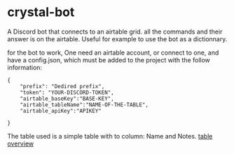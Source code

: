 # crystal-bot

A Discord bot that connects to an airtable grid.
all the commands and their answer is on the airtable.
Useful for example to use the bot as a dictionnary.

for the bot to work,
One need an airtable account, or connect to one, and have a config.json, which must be added to the project with the follow information:

```
{
	"prefix": "Dedired prefix",
	"token": "YOUR-DISCORD-TOKEN",
    "airtable_baseKey":"BASE-KEY",
    "airtable_tableName":"NAME-OF-THE-TABLE",
    "airtable_apiKey":"APIKEY"

}
```
The table used is a simple table with to column: Name and Notes.
[table overview](https://cdn.discordapp.com/attachments/813825488840949770/843452249153994752/unknown.png)
